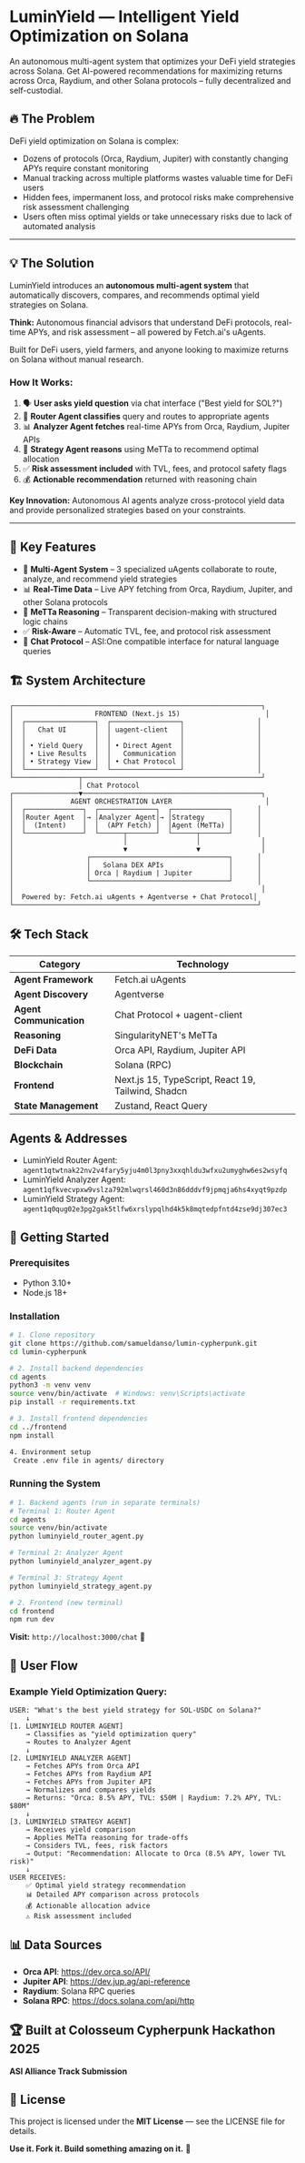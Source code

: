 # LuminYield — Intelligent Yield Optimization on Solana

An autonomous multi-agent system that optimizes your DeFi yield strategies across Solana. Get AI-powered recommendations for maximizing returns across Orca, Raydium, and other Solana protocols – fully decentralized and self-custodial.

## 🔥 The Problem

DeFi yield optimization on Solana is complex:

-   Dozens of protocols (Orca, Raydium, Jupiter) with constantly changing APYs require constant monitoring
-   Manual tracking across multiple platforms wastes valuable time for DeFi users
-   Hidden fees, impermanent loss, and protocol risks make comprehensive risk assessment challenging
-   Users often miss optimal yields or take unnecessary risks due to lack of automated analysis

---

## 💡 The Solution

LuminYield introduces an **autonomous multi-agent system** that automatically discovers, compares, and recommends optimal yield strategies on Solana.

**Think:** Autonomous financial advisors that understand DeFi protocols, real-time APYs, and risk assessment – all powered by Fetch.ai's uAgents.

Built for DeFi users, yield farmers, and anyone looking to maximize returns on Solana without manual research.

### **How It Works:**

1. 🗣️ **User asks yield question** via chat interface ("Best yield for SOL?")
2. 🧭 **Router Agent classifies** query and routes to appropriate agents
3. 📊 **Analyzer Agent fetches** real-time APYs from Orca, Raydium, Jupiter APIs
4. 🤖 **Strategy Agent reasons** using MeTTa to recommend optimal allocation
5. ✅ **Risk assessment included** with TVL, fees, and protocol safety flags
6. 💰 **Actionable recommendation** returned with reasoning chain

**Key Innovation:** Autonomous AI agents analyze cross-protocol yield data and provide personalized strategies based on your constraints.

---

## 🌟 Key Features

-   🤖 **Multi-Agent System** – 3 specialized uAgents collaborate to route, analyze, and recommend yield strategies
-   📊 **Real-Time Data** – Live APY fetching from Orca, Raydium, Jupiter, and other Solana protocols
-   🧩 **MeTTa Reasoning** – Transparent decision-making with structured logic chains
-   ✅ **Risk-Aware** – Automatic TVL, fee, and protocol risk assessment
-   🔗 **Chat Protocol** – ASI:One compatible interface for natural language queries

## 🏗️ System Architecture

```
┌─────────────────────────────────────────────────────────────┐
│                    FRONTEND (Next.js 15)                     │
│  ┌─────────────────┐  ┌─────────────────┐                  │
│  │   Chat UI       │  │ uagent-client   │                  │
│  │                 │  │                 │                  │
│  │ • Yield Query   │  │ • Direct Agent  │                  │
│  │ • Live Results  │  │   Communication │                  │
│  │ • Strategy View │  │ • Chat Protocol │                  │
│  └─────────────────┘  └─────────────────┘                  │
└────────────────┬────────────────────────────────────────────┘
                 │ Chat Protocol
┌────────────────▼────────────────────────────────────────────┐
│              AGENT ORCHESTRATION LAYER                       │
│  ┌──────────────┐  ┌──────────────┐  ┌──────────────┐      │
│  │Router Agent  │→ │Analyzer Agent│→ │Strategy      │      │
│  │  (Intent)    │  │  (APY Fetch) │  │Agent (MeTTa) │      │
│  └──────────────┘  └──────┬───────┘  └──────┬───────┘      │
│                           │                 │               │
│                           ▼                 ▼               │
│                  ┌──────────────────────────────────┐      │
│                  │   Solana DEX APIs                │      │
│                  │ Orca | Raydium | Jupiter         │      │
│                  └──────────────────────────────────┘      │
│                                                             │
│  Powered by: Fetch.ai uAgents + Agentverse + Chat Protocol│
└────────────────────────────────────────────────────────────┘
```

## 🛠️ Tech Stack

| Category                | Technology                                         |
| ----------------------- | -------------------------------------------------- |
| **Agent Framework**     | Fetch.ai uAgents                                   |
| **Agent Discovery**     | Agentverse                                         |
| **Agent Communication** | Chat Protocol + uagent-client                      |
| **Reasoning**           | SingularityNET's MeTTa                             |
| **DeFi Data**           | Orca API, Raydium, Jupiter API                     |
| **Blockchain**          | Solana (RPC)                                       |
| **Frontend**            | Next.js 15, TypeScript, React 19, Tailwind, Shadcn |
| **State Management**    | Zustand, React Query                               |

## Agents & Addresses

-   LuminYield Router Agent: `agent1qtwtnak22nv2v4fary5yju4m0l3pny3xxqhldu3wfxu2umyghw6es2wsyfq`
-   LuminYield Analyzer Agent: `agent1qfkvecvpxw9vslza792mlwqrsl460d3n86dddvf9jpmqja6hs4xyqt9pzdp`
-   LuminYield Strategy Agent: `agent1q0qug02e3pg2gak5tlfw6xrslypqlhd4k5k8mqtedpfntd4zse9dj307ec3`

## 🚀 Getting Started

### **Prerequisites**

-   Python 3.10+
-   Node.js 18+

### **Installation**

```bash
# 1. Clone repository
git clone https://github.com/samueldanso/lumin-cypherpunk.git
cd lumin-cypherpunk

# 2. Install backend dependencies
cd agents
python3 -m venv venv
source venv/bin/activate  # Windows: venv\Scripts\activate
pip install -r requirements.txt

# 3. Install frontend dependencies
cd ../frontend
npm install

4. Environment setup
 Create .env file in agents/ directory
```

### **Running the System**

```bash
# 1. Backend agents (run in separate terminals)
# Terminal 1: Router Agent
cd agents
source venv/bin/activate
python luminyield_router_agent.py

# Terminal 2: Analyzer Agent
python luminyield_analyzer_agent.py

# Terminal 3: Strategy Agent
python luminyield_strategy_agent.py

# 2. Frontend (new terminal)
cd frontend
npm run dev
```

**Visit:** `http://localhost:3000/chat` 🎉

## 🔄 User Flow

### **Example Yield Optimization Query:**

```
USER: "What's the best yield strategy for SOL-USDC on Solana?"
    ↓
[1. LUMINYIELD ROUTER AGENT]
    → Classifies as "yield optimization query"
    → Routes to Analyzer Agent
    ↓
[2. LUMINYIELD ANALYZER AGENT]
    → Fetches APYs from Orca API
    → Fetches APYs from Raydium API
    → Fetches APYs from Jupiter API
    → Normalizes and compares yields
    → Returns: "Orca: 8.5% APY, TVL: $50M | Raydium: 7.2% APY, TVL: $80M"
    ↓
[3. LUMINYIELD STRATEGY AGENT]
    → Receives yield comparison
    → Applies MeTTa reasoning for trade-offs
    → Considers TVL, fees, risk factors
    → Output: "Recommendation: Allocate to Orca (8.5% APY, lower TVL risk)"
    ↓
USER RECEIVES:
    ✅ Optimal yield strategy recommendation
    📊 Detailed APY comparison across protocols
    💰 Actionable allocation advice
    ⚠️ Risk assessment included
```

## 📊 Data Sources

-   **Orca API**: https://dev.orca.so/API/
-   **Jupiter API**: https://dev.jup.ag/api-reference
-   **Raydium**: Solana RPC queries
-   **Solana RPC**: https://docs.solana.com/api/http

## 🏆 Built at Colosseum Cypherpunk Hackathon 2025

**ASI Alliance Track Submission**

## 📄 License

This project is licensed under the **MIT License** — see the LICENSE file for details.

**Use it. Fork it. Build something amazing on it.** 🚀
